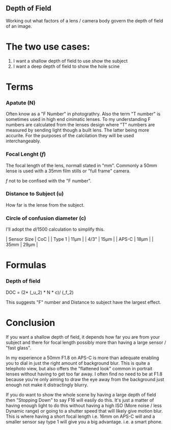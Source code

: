 Depth of Field
---

Working out what factors of a lens / camera body govern the depth of field of an image.

# The two use cases: 

1. I want a shallow depth of field to use show the subject
2. I want a deep depth of field to show the hole scine

# Terms

### Apatute (N)
Often know as a "F Number" in photograthry. Also the term "T number" is sometimes used in high end cinimatic lenses. To my understanding F numbers are calculated from the lenses design where "T" numbers are measured by sending light though a built lens. The latter being more accurite. For the purposes of the calcilation they will be used interchangeably.

### Focal Lenght (_f_)
The focal length of the lens, normall stated in "mm". Commonly a 50mm lense is used with a 35mm film stills or "full frame" camera.

_f_ not to be confised with the "F number".

### Distance to Subject (u)
How far is the lense from the subject. 

### Circle of confusion diameter (c)

I'll adopt the _d_/1500 calculation to simplify this.

| Sensor Size | CoC |
| Type 1 | 11μm |
| 4/3" | 15μm |
| APS-C | 18μm |
| 35mm | 29μm |

# Formulas

### Depth of field

DOC = (2* (_u_2) * N * c)/ (_f_2)

This suggests "F" number and Distance to subject have the largest effect.

# Conclusion

If you want a shallow depth of field, it depends how far you are from your subject and there for focal length possibly more than having a large sensor / "fast glass". 

In my experience a 50mm F1.8 on APS-C is more than adequate enabling you to dial in just the right amount of background blur. This is quite a telephoto view, but also offers the "flattened look" common in portrait lenses without having to get too far away. I often find no need to be at F1.8 because you're only aiming to draw the eye away from the background just enough not make it distractingly blurry.

If you do want to show the whole scene by having a large depth of field then "Stopping Down" to say F16 will easily do this. It's just a matter of having enough light to do this without having a high ISO (More noise / less Dynamic range) or going to a shutter speed that will likely give motion blur. This is where having a short focal length i.e. 16mm on APS-C will and a smaller sensor say type 1 will give you a big advantage. i.e. a smart phone.
